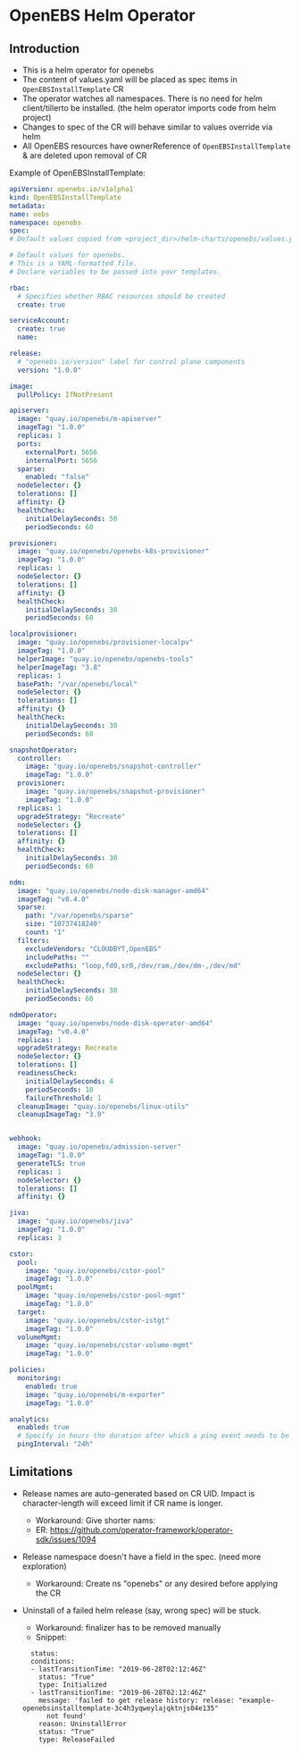 # OpenEBS Helm Operator

## Introduction

- This is  a helm operator for openebs
- The content of values.yaml will be placed as spec items in `OpenEBSInstallTemplate` CR 
- The operator watches all namespaces. There is no need for helm client/tillerto be installed.
  (the helm operator imports code from helm project)
- Changes to spec of the CR will behave similar to values override via helm
- All OpenEBS resources have ownerReference of `OpenEBSInstallTemplate` & are deleted upon removal of CR

Example of OpenEBSInstallTemplate: 

  ```yaml
  apiVersion: openebs.io/v1alpha1
kind: OpenEBSInstallTemplate
metadata:
  name: oebs 
  namespace: openebs
spec:
  # Default values copied from <project_dir>/helm-charts/openebs/values.yaml
  
  # Default values for openebs.
  # This is a YAML-formatted file.
  # Declare variables to be passed into your templates.
  
  rbac:
    # Specifies whether RBAC resources should be created
    create: true
  
  serviceAccount:
    create: true
    name:

  release:
    # "openebs.io/version" label for control plane components
    version: "1.0.0"
  
  image:
    pullPolicy: IfNotPresent
  
  apiserver:
    image: "quay.io/openebs/m-apiserver"
    imageTag: "1.0.0"
    replicas: 1
    ports:
      externalPort: 5656
      internalPort: 5656
    sparse:
      enabled: "false"
    nodeSelector: {}
    tolerations: []
    affinity: {}
    healthCheck:
      initialDelaySeconds: 50
      periodSeconds: 60
  
  provisioner:
    image: "quay.io/openebs/openebs-k8s-provisioner"
    imageTag: "1.0.0"
    replicas: 1
    nodeSelector: {}
    tolerations: []
    affinity: {}
    healthCheck:
      initialDelaySeconds: 30
      periodSeconds: 60

  localprovisioner:
    image: "quay.io/openebs/provisioner-localpv"
    imageTag: "1.0.0"
    helperImage: "quay.io/openebs/openebs-tools"
    helperImageTag: "3.8"
    replicas: 1
    basePath: "/var/openebs/local"
    nodeSelector: {}
    tolerations: []
    affinity: {}
    healthCheck:
      initialDelaySeconds: 30
      periodSeconds: 60
  
  snapshotOperator:
    controller:
      image: "quay.io/openebs/snapshot-controller"
      imageTag: "1.0.0"
    provisioner:
      image: "quay.io/openebs/snapshot-provisioner"
      imageTag: "1.0.0"
    replicas: 1
    upgradeStrategy: "Recreate"
    nodeSelector: {}
    tolerations: []
    affinity: {}
    healthCheck:
      initialDelaySeconds: 30
      periodSeconds: 60
  
  ndm:
    image: "quay.io/openebs/node-disk-manager-amd64"
    imageTag: "v0.4.0"
    sparse:
      path: "/var/openebs/sparse"
      size: "10737418240"
      count: "1"
    filters:
      excludeVendors: "CLOUDBYT,OpenEBS"
      includePaths: ""
      excludePaths: "loop,fd0,sr0,/dev/ram,/dev/dm-,/dev/md"
    nodeSelector: {}
    healthCheck:
      initialDelaySeconds: 30
      periodSeconds: 60

  ndmOperator:
    image: "quay.io/openebs/node-disk-operator-amd64"
    imageTag: "v0.4.0"
    replicas: 1
    upgradeStrategy: Recreate
    nodeSelector: {}
    tolerations: []
    readinessCheck:
      initialDelaySeconds: 4
      periodSeconds: 10
      failureThreshold: 1
    cleanupImage: "quay.io/openebs/linux-utils"
    cleanupImageTag: "3.9"


  webhook:
    image: "quay.io/openebs/admission-server"
    imageTag: "1.0.0"
    generateTLS: true
    replicas: 1
    nodeSelector: {}
    tolerations: []
    affinity: {}
  
  jiva:
    image: "quay.io/openebs/jiva"
    imageTag: "1.0.0"
    replicas: 3
  
  cstor:
    pool:
      image: "quay.io/openebs/cstor-pool"
      imageTag: "1.0.0"
    poolMgmt:
      image: "quay.io/openebs/cstor-pool-mgmt"
      imageTag: "1.0.0"
    target:
      image: "quay.io/openebs/cstor-istgt"
      imageTag: "1.0.0"
    volumeMgmt:
      image: "quay.io/openebs/cstor-volume-mgmt"
      imageTag: "1.0.0"
  
  policies:
    monitoring:
      enabled: true
      image: "quay.io/openebs/m-exporter"
      imageTag: "1.0.0"
  
  analytics:
    enabled: true
    # Specify in hours the duration after which a ping event needs to be sent.
    pingInterval: "24h"
  ```

## Limitations 

- Release names are auto-generated based on CR UID. Impact is character-length will exceed limit if CR name
  is longer. 
  - Workaround: Give shorter nams: 
  - ER: https://github.com/operator-framework/operator-sdk/issues/1094

- Release namespace doesn't have a field in the spec. (need more exploration) 
  - Workaround: Create ns "openebs" or any desired before applying the CR

- Uninstall of a failed helm release (say, wrong spec) will be stuck. 
  - Workaround: finalizer has to be removed manually
  - Snippet: 
  ```
    status:
    conditions:
    - lastTransitionTime: "2019-06-28T02:12:46Z"
      status: "True"
      type: Initialized
    - lastTransitionTime: "2019-06-28T02:12:46Z"
      message: 'failed to get release history: release: "example-openebsinstalltemplate-3c4h3yqweylajqktnjs04e135"
        not found'
      reason: UninstallError
      status: "True"
      type: ReleaseFailed
   ```

